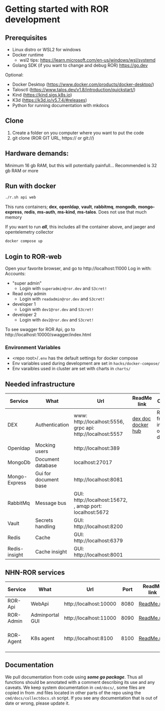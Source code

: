 # Getting started with ROR development

## Prerequisites

-   Linux distro or WSL2 for windows
-   Docker runtime
    -   wsl2 tips: https://learn.microsoft.com/en-us/windows/wsl/systemd
-   Golang SDK (if you want to change and debug ROR) https://go.dev

Optional:

-   Docker Desktop (https://www.docker.com/products/docker-desktop/)
-   Talosctl (https://www.talos.dev/v1.8/introduction/quickstart/)
-   Kind (https://kind.sigs.k8s.io)
-   K3d (https://k3d.io/v5.7.4/#releases)
-   Python for running documentation with mkdocs

## Clone

1.  Create a folder on you computer where you want to put the code
2.  git clone (ROR GIT URL, https:// or git://)

## Hardware demands:

Minimum 16 gb RAM, but this will potentially painfull... Recommended is 32 gb RAM or more

## Run with docker

```bash
./r.sh api web
```

This runs containers; **dex**, **openldap**, **vault**, **rabbitmq**, **mongodb**, **mongo-express**, **redis**, **ms-auth**, **ms-kind**, **ms-talos**. Does not use that much memory

If you want to run **_all_**, this includes all the container above, and jaeger and opentelemetry collector

```bash
docker compose up
```

## Login to ROR-web

Open your favorite browser, and go to http://localhost:11000
Log in with:
Accounts:

-   "super admin"
    -   Login with `superadmin@ror.dev` and `S3cret!`
-   Read only admin
    -   Login with `readadmin@ror.dev` and `S3cret!`
-   developer 1
    -   Login with `dev1@ror.dev` and `S3cret!`
-   developer 2
    -   Login with `dev2@ror.dev` and `S3cret!`

To see swagger for ROR Api, go to http://localhost:10000/swagger/index.html

### Environment Variables

-   &lt;repo root&gt;/`.env` has the default settings for docker compose
-   Env variables used during development are set in `hacks/docker-compose/`
-   Env varaibles used in cluster are set with charts in `charts/`

## Needed infrastructure

| Service       | What                  | Url                                                                | ReadMe link                                                                           | Comment                                     |
| ------------- | --------------------- | ------------------------------------------------------------------ | ------------------------------------------------------------------------------------- | ------------------------------------------- |
| DEX           | Authentication        | www: http://localhost:5556, <br /> grpc api: http://localhost:5557 | [dex doc](https://dexidp.io/docs/) [docker hub](https://hub.docker.com/r/bitnami/dex) | Reachable from inside and outside of docker |
| Openldap      | Mocking users         | http://localhost:389                                               |                                                                                       |                                             |
| MongoDb       | Document database     | localhost:27017                                                    |                                                                                       |                                             |
| Mongo-Express | Gui for document base | http://localhost:8081                                              |                                                                                       |                                             |
| RabbitMq      | Message bus           | GUI: http://localhost:15672, <br />, amqp port: localhost:5672     |                                                                                       |                                             |
| Vault         | Secrets handling      | GUI: http://localhost:8200                                         |                                                                                       |                                             |
| Redis         | Cache                 | GUI: http://localhost:6379                                         |                                                                                       |                                             |
| Redis-insight | Cache insight         | GUI: http://localhost:8001                                         |                                                                                       |                                             |

## NHN-ROR services

| Service   | What            | Url                    | Port | ReadMe link                                    | Comment                   |
| --------- | --------------- | ---------------------- | ---- | ---------------------------------------------- | ------------------------- |
| ROR-Api   | WebApi          | http://localhost:10000 | 8080 | [ReadMe.md](./src/backend/ror-api/ReadMe.md)   |                           |
| ROR-Admin | Adminportal GUI | http://localhost:11000 | 8090 | [ReadMe.md](./src/clients/ror-admin/README.md) |                           |
| ROR-Agent | K8s agent       | http://localhost:8100  | 8100 | [ReadMe.md](./src/clients/ror-agent/README.md) | Not run by docker-compose |

## Documentation

We pull documentation from code using **_some go package_**. Thus all functions should be annotated with a comment describing its use and any caveats. We keep system documentation in `cmd/docs/`, some files are copied in from .md files located in other parts of the repo using the `cmd/docs/collectdocs.sh` script. If you see any documentation that is out of date or wrong, please update it.
